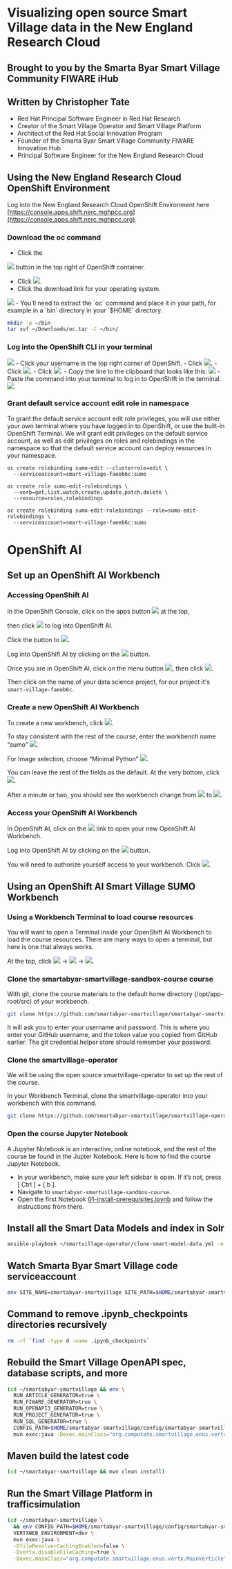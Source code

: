 
# Visualizing open source Smart Village data in the New England Research Cloud
## Brought to you by the Smarta Byar Smart Village Community FIWARE iHub
## Written by Christopher Tate

- Red Hat Principal Software Engineer in Red Hat Research
- Creator of the Smart Village Operator and Smart Village Platform
- Architect of the Red Hat Social Innovation Program
- Founder of the Smarta Byar Smart Village Community FIWARE Innovation Hub
- Principal Software Engineer for the New England Research Cloud

## Using the New England Research Cloud OpenShift Environment

Log into the New England Research Cloud OpenShift Environment here [https://console.apps.shift.nerc.mghpcc.org](https://console.apps.shift.nerc.mghpcc.org). 

### Download the oc command
- Click the
<img src="pictures/10000201000000180000001946A6B15A7F8D3A9C.png" />
button in the top right of OpenShift container.

- Click
<img src="pictures/100002010000010400000025591A5F602949BE11.png" />.
- Click the download link for your operating system.

<img src="pictures/1000020100000168000000AC979C70CCF932ABC5.png" />
- You'll need to extract the `oc` command and place it in your path,
for example in a `bin` directory in your `$HOME` directory.

```bash
mkdir -p ~/bin
tar xvf ~/Downloads/oc.tar -C ~/bin/
```

### Log into the OpenShift CLI in your terminal

<img src="pictures/10000201000000DA000000A925DC020844A89E01.png" />
- Click your username in the top right corner of OpenShift.
- Click
<img src="pictures/10000201000000BD00000025748AE357F93DE9CB.png" />.
- Click
<img src="pictures/10000201000000740000002333EFEF0BE6991D9D.png" />.
- Click
<img src="pictures/100002010000006A000000156B50A1A3B5B867E3.png" />.
- Copy the line to the clipboard that looks like this:

<img src="pictures/100002010000024F0000004C0CDBE88B1D849CC9.png" />
- Paste the command into your terminal to log in to OpenShift in the terminal.

<img src="pictures/10000201000003AC000000BE7CE02563432523F1.png" />

### Grant default service account edit role in namespace

To grant the default service account edit role privileges, you will use
either your own terminal where you have logged in to OpenShift, or use
the built-in OpenShift Terminal. We will grant edit privileges on the
default service account, as well as edit privileges on roles and
rolebindings in the namespace so that the default service account can
deploy resources in your namespace.

```
oc create rolebinding sumo-edit --clusterrole=edit \
  --serviceaccount=smart-village-faeeb6c:sumo

oc create role sumo-edit-rolebindings \
  --verb=get,list,watch,create,update,patch,delete \
  --resource=roles,rolebindings

oc create rolebinding sumo-edit-rolebindings --role=sumo-edit-rolebindings \
  --serviceaccount=smart-village-faeeb6c:sumo
```

# OpenShift AI

## Set up an OpenShift AI Workbench

### Accessing OpenShift AI

In the OpenShift Console, click on the apps button
<img src="pictures/100002010000003000000024AAAC041571052865.png" />
at the top,

then click
<img src="pictures/100002010000012600000028AA3F546B7EAF857C.png" />
to log into OpenShift AI.

Click the button to
<img src="pictures/10000201000000A000000020B028AB197DEBE3A3.png" />.

Log into OpenShift AI by clicking on the
<img src="pictures/100002010000006C0000001DABF5B58FF6B1D253.png" />
button.

Once you are in OpenShift AI, click on the menu button
<img src="pictures/100002010000002E000000216426608B65255A13.png" />,
then click
<img src="pictures/10000201000000B200000027F58611BB363F3154.png" />.

Then click on the name of your data science project,
for  our project it's `smart-village-faeeb6c`.

### Create a new OpenShift AI Workbench

To create a new workbench, click
<img src="pictures/100002010000009100000021A1D82C0B6349F1C3.png" />.

To stay consistent with the rest of the course, enter the workbench name
“sumo”
<img src="pictures/1000020100000043000000446EA181997A7346B6.png" />.

For Image selection, choose “Minimal Python”
<img src="pictures/100002010000007B0000003FA29A900E8890D587.png" />.

You can leave the rest of the fields as the default. At the very bottom,
click
<img src="pictures/1000020100000091000000211148800178F97C50.png" />.

After a minute or two, you should see the workbench change from
<img src="pictures/10000201000000460000002FDF0FBBBC61A6E1C5.png" />
to
<img src="pictures/100002010000003A00000030BD8223197D20CCFD.png" />.

### Access your OpenShift AI Workbench

In OpenShift AI, click on the
<img src="pictures/100002010000004200000023E46306A5CE3ADC98.png" />
link to open your new OpenShift AI Workbench.

Log into OpenShift AI by clicking on the
<img src="pictures/100002010000006C0000001DABF5B58FF6B1D253.png" />
button.

You will need to authorize yourself access to your workbench. Click
<img src="pictures/10000201000000CD0000001AA11D3D36B96FAA42.png" />.

## Using an OpenShift AI Smart Village SUMO Workbench

### Using a Workbench Terminal to load course resources

You will want to open a Terminal inside your OpenShift AI Workbench to
load the course resources. There are many ways to open a terminal, but
here is one that always works.

At the top, click
<img src="pictures/100002010000002300000017A7751A2F8CB5671D.png" />
→
<img src="pictures/100002010000002800000016B63989EE943480F7.png" />
→
<img src="pictures/100002010000004D00000018604E6A830090C94F.png" />.

### Clone the smartabyar-smartvillage-sandbox-course course

With git, clone the course materials to the default home directory
(/opt/app-root/src) of your workbench.

```bash
git clone https://github.com/smartabyar-smartvillage/smartabyar-smartvillage-sandbox-course.git ~/smartabyar-smartvillage-sandbox-course
```

It will ask you to enter your username and password. This is where you
enter your GitHub username, and the token value you copied from GitHub
earlier. The git credential.helper store should remember your password.

### Clone the smartvillage-operator

We will be using the open source smartvillage-operator to set up the
rest of the course.

In your Workbench Terminal, clone the smartvillage-operator into your
workbench with this command.

```bash
git clone https://github.com/smartabyar-smartvillage/smartvillage-operator.git ~/smartvillage-operator
```

### Open the course Jupyter Notebook

A Jupyter Notebook is an interactive, online notebook, and the rest of
the course be found in the Jupter Notebook. Here is how to find the
course Jupyter Notebook.

- In your workbench, make sure your left sidebar is open. If it’s not,
press \[ Ctrl \] + \[ b \].
- Navigate to `smartabyar-smartvillage-sandbox-course`. 
- Open the first Notebook [01-install-prerequisites.ipynb](01-install-prerequisites.ipynb) and follow the instructions from there. 

## Install all the Smart Data Models and index in Solr

```bash
ansible-playbook ~/smartvillage-operator/clone-smart-model-data.yml -e PROJECT_PREFIX="$HOME" -e SOLR_BASE_URL="http://solr:8983"
```

## Watch Smarta Byar Smart Village code serviceaccount

```bash
env SITE_NAME=smartabyar-smartvillage SITE_PATH=$HOME/smartabyar-smartvillage COMPUTATE_SRC=$HOME/computate SITE_LANG=enUS $HOME/computate/bin/enUS/watch.sh
```

## Command to remove .ipynb_checkpoints directories recursively

```bash
rm -rf `find -type d -name .ipynb_checkpoints`
```

## Rebuild the Smart Village OpenAPI spec, database scripts, and more

```bash
(cd ~/smartabyar-smartvillage && env \
  RUN_ARTICLE_GENERATOR=true \
  RUN_FIWARE_GENERATOR=true \
  RUN_OPENAPI3_GENERATOR=true \
  RUN_PROJECT_GENERATOR=true \
  RUN_SQL_GENERATOR=true \
  CONFIG_PATH=$HOME/smartabyar-smartvillage/config/smartabyar-smartvillage.yml \
  mvn exec:java -Dexec.mainClass="org.computate.smartvillage.enus.vertx.MainVerticle")
```

## Maven build the latest code

```bash
(cd ~/smartabyar-smartvillage && mvn clean install)
```

## Run the Smart Village Platform in trafficsimulation

```bash
(cd ~/smartabyar-smartvillage \
  && env CONFIG_PATH=$HOME/smartabyar-smartvillage/config/smartabyar-smartvillage.yml \
  VERTXWEB_ENVIRONMENT=dev \
  mvn exec:java \
  -DfileResolverCachingEnabled=false \
  -Dvertx.disableFileCaching=true \
  -Dexec.mainClass="org.computate.smartvillage.enus.vertx.MainVerticle")
```
